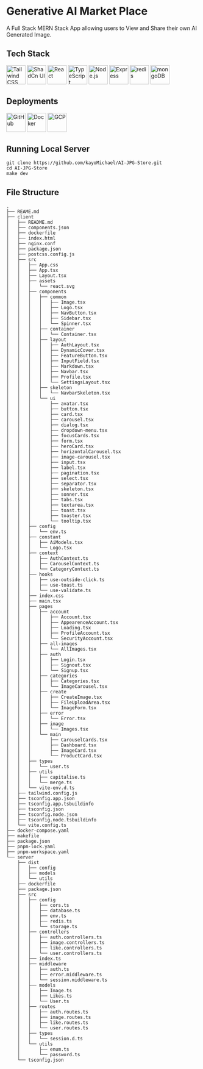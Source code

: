 # Generative AI Market Place
A Full Stack MERN Stack App allowing users to View and Share their own AI Generated Image.

## Tech Stack
<div align="left">
	<img width="50" src="https://raw.githubusercontent.com/marwin1991/profile-technology-icons/refs/heads/main/icons/tailwind_css.png" alt="Tailwind CSS" title="Tailwind CSS"/>
	<img width="50" src="https://raw.githubusercontent.com/marwin1991/profile-technology-icons/refs/heads/main/icons/shadcn_ui.png" alt="ShadCn UI" title="ShadCn UI"/>
	<img width="50" src="https://raw.githubusercontent.com/marwin1991/profile-technology-icons/refs/heads/main/icons/react.png" alt="React" title="React"/>
	<img width="50" src="https://raw.githubusercontent.com/marwin1991/profile-technology-icons/refs/heads/main/icons/typescript.png" alt="TypeScript" title="TypeScript"/>
	<img width="50" src="https://raw.githubusercontent.com/marwin1991/profile-technology-icons/refs/heads/main/icons/node_js.png" alt="Node.js" title="Node.js"/>
	<img width="50" src="https://raw.githubusercontent.com/marwin1991/profile-technology-icons/refs/heads/main/icons/express.png" alt="Express" title="Express"/>
	<img width="50" src="https://raw.githubusercontent.com/marwin1991/profile-technology-icons/refs/heads/main/icons/redis.png" alt="redis" title="redis"/>
	<img width="50" src="https://raw.githubusercontent.com/marwin1991/profile-technology-icons/refs/heads/main/icons/mongodb.png" alt="mongoDB" title="mongoDB"/>
</div>

## Deployments
<div align="left">
	<img width="50" src="https://raw.githubusercontent.com/marwin1991/profile-technology-icons/refs/heads/main/icons/github.png" alt="GitHub" title="GitHub"/>
	<img width="50" src="https://raw.githubusercontent.com/marwin1991/profile-technology-icons/refs/heads/main/icons/docker.png" alt="Docker" title="Docker"/>
	<img width="50" src="https://raw.githubusercontent.com/marwin1991/profile-technology-icons/refs/heads/main/icons/gcp.png" alt="GCP" title="GCP"/>
</div>

## Running Local Server
```
git clone https://github.com/kayoMichael/AI-JPG-Store.git
cd AI-JPG-Store
make dev
```

## File Structure
```
.
├── REAME.md
├── client
│   ├── README.md
│   ├── components.json
│   ├── dockerfile
│   ├── index.html
│   ├── nginx.conf
│   ├── package.json
│   ├── postcss.config.js
│   ├── src
│   │   ├── App.css
│   │   ├── App.tsx
│   │   ├── Layout.tsx
│   │   ├── assets
│   │   │   └── react.svg
│   │   ├── components
│   │   │   ├── common
│   │   │   │   ├── Image.tsx
│   │   │   │   ├── Logo.tsx
│   │   │   │   ├── NavButton.tsx
│   │   │   │   ├── Sidebar.tsx
│   │   │   │   └── Spinner.tsx
│   │   │   ├── container
│   │   │   │   └── Container.tsx
│   │   │   ├── layout
│   │   │   │   ├── AuthLayout.tsx
│   │   │   │   ├── DynamicCover.tsx
│   │   │   │   ├── FeatureButton.tsx
│   │   │   │   ├── InputField.tsx
│   │   │   │   ├── Markdown.tsx
│   │   │   │   ├── Navbar.tsx
│   │   │   │   ├── Profile.tsx
│   │   │   │   └── SettingsLayout.tsx
│   │   │   ├── skeleton
│   │   │   │   └── NavbarSkeleton.tsx
│   │   │   └── ui
│   │   │       ├── avatar.tsx
│   │   │       ├── button.tsx
│   │   │       ├── card.tsx
│   │   │       ├── carousel.tsx
│   │   │       ├── dialog.tsx
│   │   │       ├── dropdown-menu.tsx
│   │   │       ├── focusCards.tsx
│   │   │       ├── form.tsx
│   │   │       ├── heroCard.tsx
│   │   │       ├── horizontalCarousel.tsx
│   │   │       ├── image-carousel.tsx
│   │   │       ├── input.tsx
│   │   │       ├── label.tsx
│   │   │       ├── pagination.tsx
│   │   │       ├── select.tsx
│   │   │       ├── separator.tsx
│   │   │       ├── skeleton.tsx
│   │   │       ├── sonner.tsx
│   │   │       ├── tabs.tsx
│   │   │       ├── textarea.tsx
│   │   │       ├── toast.tsx
│   │   │       ├── toaster.tsx
│   │   │       └── tooltip.tsx
│   │   ├── config
│   │   │   └── env.ts
│   │   ├── constant
│   │   │   ├── AiModels.tsx
│   │   │   └── Logo.tsx
│   │   ├── context
│   │   │   ├── AuthContext.ts
│   │   │   ├── CarouselContext.ts
│   │   │   └── CategoryContext.ts
│   │   ├── hooks
│   │   │   ├── use-outside-click.ts
│   │   │   ├── use-toast.ts
│   │   │   └── use-validate.ts
│   │   ├── index.css
│   │   ├── main.tsx
│   │   ├── pages
│   │   │   ├── account
│   │   │   │   ├── Account.tsx
│   │   │   │   ├── AppearenceAccount.tsx
│   │   │   │   ├── Loading.tsx
│   │   │   │   ├── ProfileAccount.tsx
│   │   │   │   └── SecurityAccount.tsx
│   │   │   ├── all-images
│   │   │   │   └── AllImages.tsx
│   │   │   ├── auth
│   │   │   │   ├── Login.tsx
│   │   │   │   ├── Signout.tsx
│   │   │   │   └── Signup.tsx
│   │   │   ├── categories
│   │   │   │   ├── Categories.tsx
│   │   │   │   └── ImageCarousel.tsx
│   │   │   ├── create
│   │   │   │   ├── CreateImage.tsx
│   │   │   │   ├── FileUploadArea.tsx
│   │   │   │   └── ImageForm.tsx
│   │   │   ├── error
│   │   │   │   └── Error.tsx
│   │   │   ├── image
│   │   │   │   └── Images.tsx
│   │   │   └── main
│   │   │       ├── CarouselCards.tsx
│   │   │       ├── Dashboard.tsx
│   │   │       ├── ImageCard.tsx
│   │   │       └── ProductCard.tsx
│   │   ├── types
│   │   │   └── user.ts
│   │   ├── utils
│   │   │   ├── capitalise.ts
│   │   │   └── merge.ts
│   │   └── vite-env.d.ts
│   ├── tailwind.config.js
│   ├── tsconfig.app.json
│   ├── tsconfig.app.tsbuildinfo
│   ├── tsconfig.json
│   ├── tsconfig.node.json
│   ├── tsconfig.node.tsbuildinfo
│   └── vite.config.ts
├── docker-compose.yaml
├── makefile
├── package.json
├── pnpm-lock.yaml
├── pnpm-workspace.yaml
└── server
    ├── dist
    │   ├── config
    │   ├── models
    │   └── utils
    ├── dockerfile
    ├── package.json
    ├── src
    │   ├── config
    │   │   ├── cors.ts
    │   │   ├── database.ts
    │   │   ├── env.ts
    │   │   ├── redis.ts
    │   │   └── storage.ts
    │   ├── controllers
    │   │   ├── auth.controllers.ts
    │   │   ├── image.controllers.ts
    │   │   ├── like.controllers.ts
    │   │   └── user.controllers.ts
    │   ├── index.ts
    │   ├── middleware
    │   │   ├── auth.ts
    │   │   ├── error.middleware.ts
    │   │   └── session.middleware.ts
    │   ├── models
    │   │   ├── Image.ts
    │   │   ├── Likes.ts
    │   │   └── User.ts
    │   ├── routes
    │   │   ├── auth.routes.ts
    │   │   ├── image.routes.ts
    │   │   ├── like.routes.ts
    │   │   └── user.routes.ts
    │   ├── types
    │   │   └── session.d.ts
    │   └── utils
    │       ├── enum.ts
    │       └── password.ts
    └── tsconfig.json
```

